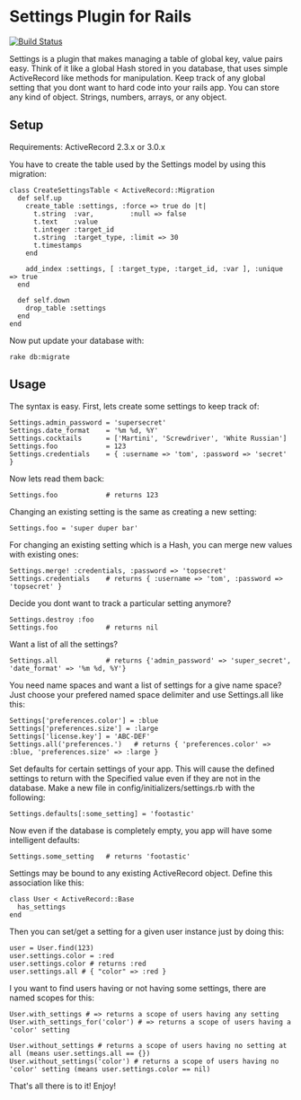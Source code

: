 # Settings Plugin for Rails

[![Build Status](http://travis-ci.org/ledermann/rails-settings.png)](http://travis-ci.org/ledermann/rails-settings_migration)

Settings is a plugin that makes managing a table of global key, value pairs easy.
Think of it like a global Hash stored in you database, that uses simple ActiveRecord
like methods for manipulation.  Keep track of any global setting that you dont want
to hard code into your rails app.  You can store any kind of object.  Strings, numbers,
arrays, or any object.


## Setup

Requirements:
  ActiveRecord 2.3.x or 3.0.x

You have to create the table used by the Settings model by using this migration:

    class CreateSettingsTable < ActiveRecord::Migration
      def self.up
        create_table :settings, :force => true do |t|
          t.string  :var,         :null => false
          t.text    :value
          t.integer :target_id
          t.string  :target_type, :limit => 30
          t.timestamps
        end

        add_index :settings, [ :target_type, :target_id, :var ], :unique => true
      end

      def self.down
        drop_table :settings
      end
    end
    
Now put update your database with:

    rake db:migrate

## Usage

The syntax is easy.  First, lets create some settings to keep track of:

    Settings.admin_password = 'supersecret'
    Settings.date_format    = '%m %d, %Y'
    Settings.cocktails      = ['Martini', 'Screwdriver', 'White Russian']
    Settings.foo            = 123
    Settings.credentials    = { :username => 'tom', :password => 'secret' }

Now lets read them back:

    Settings.foo            # returns 123

Changing an existing setting is the same as creating a new setting:

    Settings.foo = 'super duper bar'

For changing an existing setting which is a Hash, you can merge new values with existing ones:

    Settings.merge! :credentials, :password => 'topsecret'
    Settings.credentials    # returns { :username => 'tom', :password => 'topsecret' }

Decide you dont want to track a particular setting anymore?

    Settings.destroy :foo
    Settings.foo            # returns nil

Want a list of all the settings?

    Settings.all            # returns {'admin_password' => 'super_secret', 'date_format' => '%m %d, %Y'}

You need name spaces and want a list of settings for a give name space? Just choose your prefered named space delimiter and use Settings.all like this:

    Settings['preferences.color'] = :blue
    Settings['preferences.size'] = :large
    Settings['license.key'] = 'ABC-DEF'
    Settings.all('preferences.')   # returns { 'preferences.color' => :blue, 'preferences.size' => :large }

Set defaults for certain settings of your app.  This will cause the defined settings to return with the
Specified value even if they are not in the database.  Make a new file in config/initializers/settings.rb
with the following:

    Settings.defaults[:some_setting] = 'footastic'
  
Now even if the database is completely empty, you app will have some intelligent defaults:

    Settings.some_setting   # returns 'footastic'

Settings may be bound to any existing ActiveRecord object. Define this association like this:

    class User < ActiveRecord::Base
      has_settings
    end

Then you can set/get a setting for a given user instance just by doing this:

    user = User.find(123)
    user.settings.color = :red
    user.settings.color # returns :red
    user.settings.all # { "color" => :red }

I you want to find users having or not having some settings, there are named scopes for this:

    User.with_settings # => returns a scope of users having any setting
    User.with_settings_for('color') # => returns a scope of users having a 'color' setting
  
    User.without_settings # returns a scope of users having no setting at all (means user.settings.all == {})
    User.without_settings('color') # returns a scope of users having no 'color' setting (means user.settings.color == nil)

That's all there is to it! Enjoy!
